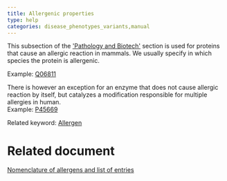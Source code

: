 ```yaml
---
title: Allergenic properties
type: help
categories: disease_phenotypes_variants,manual
---
```


This subsection of the ['Pathology and Biotech'](https://www.uniprot.org/help/disease_phenotypes_variants_section) section is used for proteins that cause an allergic reaction in mammals. We usually specify in which species the protein is allergenic.

Example: [Q06811](https://www.uniprot.org/uniprotkb/Q06811#phenotypes_variants)

There is however an exception for an enzyme that does not cause allergic reaction by itself, but catalyzes a modification responsible for multiple allergies in human.  
Example: [P45669](https://www.uniprot.org/uniprotkb/P45669#phenotypes_variants)

Related keyword: [Allergen](https://www.uniprot.org/keywords/20)

# Related document

[Nomenclature of allergens and list of entries](https://ftp.uniprot.org/pub/databases/uniprot/current_release/knowledgebase/complete/docs/allergen)
